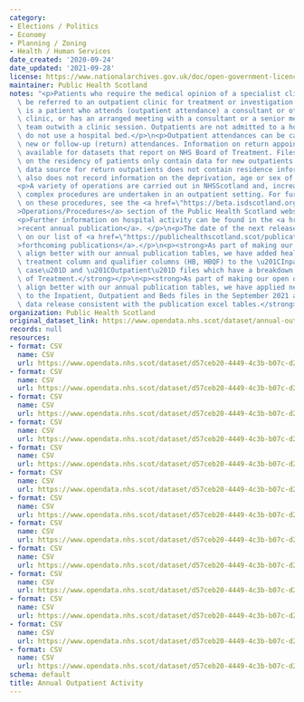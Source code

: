 ```yaml
---
category:
- Elections / Politics
- Economy
- Planning / Zoning
- Health / Human Services
date_created: '2020-09-24'
date_updated: '2021-09-28'
license: https://www.nationalarchives.gov.uk/doc/open-government-licence/version/3/
maintainer: Public Health Scotland
notes: "<p>Patients who require the medical opinion of a specialist clinician may\
  \ be referred to an outpatient clinic for treatment or investigation. An outpatient\
  \ is a patient who attends (outpatient attendance) a consultant or other medical\
  \ clinic, or has an arranged meeting with a consultant or a senior member of their\
  \ team outwith a clinic session. Outpatients are not admitted to a hospital and\
  \ do not use a hospital bed.</p>\n<p>Outpatient attendances can be categorised as\
  \ new or follow-up (return) attendances. Information on return appointments is only\
  \ available for datasets that report on NHS Board of Treatment. Files reporting\
  \ on the residency of patients only contain data for new outpatients as the ISD(S)1\
  \ data source for return outpatients does not contain residence information. ISD(S)1\
  \ also does not record information on the deprivation, age or sex of patients.</p>\n\
  <p>A variety of operations are carried out in NHSScotland and, increasingly, less\
  \ complex procedures are undertaken in an outpatient setting. For further information\
  \ on these procedures, see the <a href=\"https://beta.isdscotland.org/find-publications-and-data/health-services/hospital-care/acute-hospital-activity-and-nhs-beds-information-annual/29-september-2020\"\
  >Operations/Procedures</a> section of the Public Health Scotland website.</p>\n\
  <p>Further information on hospital activity can be found in the <a href=\"https://publichealthscotland.scot/publications/acute-hospital-activity-and-nhs-beds-information-annual/\"\
  >recent annual publication</a>. </p>\n<p>The date of the next release can be found\
  \ on our list of <a href=\"https://publichealthscotland.scot/publications/forthcoming-publications/\"\
  >forthcoming publications</a>.</p>\n<p><strong>As part of making our open data output\
  \ align better with our annual publication tables, we have added health board of\
  \ treatment column and qualifier columns (HB, HBQF) to the \u201CInpatient and Day\
  \ case\u201D and \u201COutpatient\u201D files which have a breakdown by Location\
  \ of Treatment.</strong></p>\n<p><strong>As part of making our open data output\
  \ align better with our annual publication tables, we have applied new column ordering\
  \ to the Inpatient, Outpatient and Beds files in the September 2021 annual open\
  \ data release consistent with the publication excel tables.</strong></p>"
organization: Public Health Scotland
original_dataset_link: https://www.opendata.nhs.scot/dataset/annual-outpatient-activity
records: null
resources:
- format: CSV
  name: CSV
  url: https://www.opendata.nhs.scot/dataset/d57ceb20-4449-4c3b-b07c-d2affe9b8dc0/resource/d6647352-74de-40ef-8fa6-dba60450ded8/download/outpatient_by_council_area_age_sex.csv
- format: CSV
  name: CSV
  url: https://www.opendata.nhs.scot/dataset/d57ceb20-4449-4c3b-b07c-d2affe9b8dc0/resource/420150dd-3b76-4a06-9b5d-9cb70a59903b/download/outpatient_by_council_area_simd.csv
- format: CSV
  name: CSV
  url: https://www.opendata.nhs.scot/dataset/d57ceb20-4449-4c3b-b07c-d2affe9b8dc0/resource/11e45926-daaf-4af8-85fc-a51366c54fe9/download/outpatient_by_council_area_specialty.csv
- format: CSV
  name: CSV
  url: https://www.opendata.nhs.scot/dataset/d57ceb20-4449-4c3b-b07c-d2affe9b8dc0/resource/c1df867d-bbfa-464b-9ac4-3658c57e777d/download/outpatient_by_location_of_treatment_age_sex.csv
- format: CSV
  name: CSV
  url: https://www.opendata.nhs.scot/dataset/d57ceb20-4449-4c3b-b07c-d2affe9b8dc0/resource/5c163686-7120-4b0f-bfbb-b901a9277476/download/outpatient_by_location_of_treatment_simd.csv
- format: CSV
  name: CSV
  url: https://www.opendata.nhs.scot/dataset/d57ceb20-4449-4c3b-b07c-d2affe9b8dc0/resource/4e72be27-bec3-41ca-a0df-24417909d143/download/outpatient_by_location_of_treatment_specialty.csv
- format: CSV
  name: CSV
  url: https://www.opendata.nhs.scot/dataset/d57ceb20-4449-4c3b-b07c-d2affe9b8dc0/resource/16b2e685-7860-4973-bab4-e0c753233e6c/download/outpatient_by_nhs_board_of_residence_age_sex.csv
- format: CSV
  name: CSV
  url: https://www.opendata.nhs.scot/dataset/d57ceb20-4449-4c3b-b07c-d2affe9b8dc0/resource/24b4e928-17d4-482d-9544-a6726acc84c4/download/outpatient_by_nhs_board_of_residence_simd.csv
- format: CSV
  name: CSV
  url: https://www.opendata.nhs.scot/dataset/d57ceb20-4449-4c3b-b07c-d2affe9b8dc0/resource/1abb3f58-bf37-4a6c-80fd-32c0580087f9/download/outpatient_by_nhs_board_of_residence_specialty.csv
- format: CSV
  name: CSV
  url: https://www.opendata.nhs.scot/dataset/d57ceb20-4449-4c3b-b07c-d2affe9b8dc0/resource/e7267846-4164-440f-bfdc-12a283e5d8a0/download/outpatient_by_nhs_board_of_treatment_age_sex.csv
- format: CSV
  name: CSV
  url: https://www.opendata.nhs.scot/dataset/d57ceb20-4449-4c3b-b07c-d2affe9b8dc0/resource/77b64e48-7725-4cd1-84e1-d44637bb98f8/download/outpatient_by_nhs_board_of_treatment_simd.csv
- format: CSV
  name: CSV
  url: https://www.opendata.nhs.scot/dataset/d57ceb20-4449-4c3b-b07c-d2affe9b8dc0/resource/882af41a-0983-4987-aee4-ceb57f902ec8/download/outpatient_by_nhs_board_of_treatment_specialty.csv
- format: CSV
  name: CSV
  url: https://www.opendata.nhs.scot/dataset/d57ceb20-4449-4c3b-b07c-d2affe9b8dc0/resource/e92f2aa0-12c1-4f05-92b0-af71cc37070d/download/sct-annual-2021-locations-lookup.csv
schema: default
title: Annual Outpatient Activity
---
```


